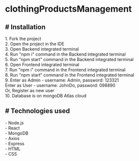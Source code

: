 # clothingProductsManagement

<h2># Installation</h2>
1. Fork the project
<br />
2. Open the project in the IDE
<br />
3. Open Backend integrated terminal
<br />
4. Run "npm i" command in the Backend integrated terminal
<br />
5. Run "npm start" command in the Backend integrated terminal
<br />
6. Open Frontend integrated terminal
<br />
7. Run "npm i" command in the Frontend integrated terminal
<br />
8. Run "npm start" command in the Frontend integrated terminal
<br>
9. Enter as Admin - username: Admin, password: 123321
<br>
Enter as User - username: JohnDo, password: 098890
<br/>
Or, Register as new user
<br/>
10. Database is on mongoDB Atlas cloud
<br />
<h2># Technologies used</h2>
- Node.js
<br />
- React
<br />
- MongoDB
<br />
- Axios
<br />
- Express
<br />
- HTML
<br />
- CSS
